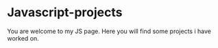 # Javascript-projects
You are welcome to my JS page.
Here you will find some projects i have worked on.
